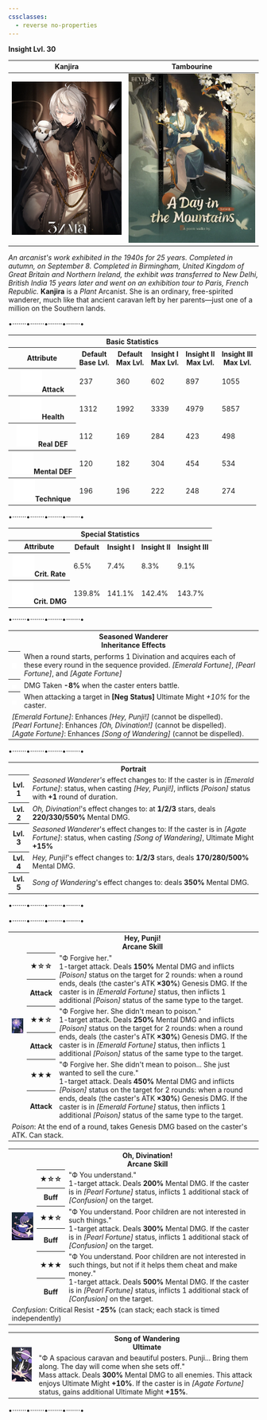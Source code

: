 ```yaml
---
cssclasses:
  - reverse no-properties
---
```

**Insight Lvl. 30**

| Kanjira | Tambourine |
| --- | --- |
| ![](../Images/Characters/Зима/Зима.webp) | ![](../Images/Characters/Зима/Зима_Garment2_Poster-1.webp) | 
*An arcanist's work exhibited in the 1940s for 25 years. Completed in autumn, on September 8. Completed in Birmingham, United Kingdom of Great Britain and Northern Ireland, the exhibit was transferred to New Delhi, British India 15 years later and went on an exhibition tour to Paris, French Republic.*
**Kanjira**  is a *Plant*  Arcanist. She is an ordinary, free-spirited wanderer, much like that ancient caravan left by her parents—just one of a million on the Southern lands. 

<div class="charts">
<div class="stats">
	<p class="divide">•·······•·······•·······•·······•</p>
	<table>
		<tr><th colspan="6">Basic Statistics</th></tr>
		<tr>
			<th>Attribute</th>
			<th>Default  <br><span>Base Lvl.</span></th>
			<th>Default  <br><span>Max Lvl.</span></th>
			<th>Insight I  <br><span>Max Lvl.</span></th>
			<th>Insight II  <br><span>Max Lvl.</span></th>
			<th>Insight III  <br><span>Max Lvl.</span></th>
		</tr>
		<tr>
			<th><img src="https://raw.githubusercontent.com/lunaria79/Jackalupes-Corner/refs/heads/main/03%20Reverse1999/Images/Attributes/Attack.svg">Attack</th>
			<td>237</td>
			<td>360</td>
			<td>602</td>
			<td>897</td>
      <td>1055</td>
		</tr>
		<tr>
			<th><img src="https://raw.githubusercontent.com/lunaria79/Jackalupes-Corner/refs/heads/main/03%20Reverse1999/Images/Attributes/Health.svg">Health</th>
			<td>1312</td>
			<td>1992</td>
			<td>3339</td>
			<td>4979</td>
      <td>5857</td>
		</tr>
		<tr>
			<th><img src="https://raw.githubusercontent.com/lunaria79/Jackalupes-Corner/refs/heads/main/03%20Reverse1999/Images/Attributes/Real%20DEF.svg">Real DEF</th>
			<td>112</td>
			<td>169</td>
			<td>284</td>
			<td>423</td>
      <td>498</td>
		</tr>
		<tr>
			<th><img src="https://raw.githubusercontent.com/lunaria79/Jackalupes-Corner/refs/heads/main/03%20Reverse1999/Images/Attributes/Mental%20DEF.svg">Mental DEF</th>
			<td>120</td>
			<td>182</td>
			<td>304</td>
			<td>454</td>
      <td>534</td>
		</tr>
		<tr>
			<th><img src="https://raw.githubusercontent.com/lunaria79/Jackalupes-Corner/refs/heads/main/03%20Reverse1999/Images/Attributes/Technique.svg">Technique</th>
			<td>196</td>
			<td>196</td>
			<td>222</td>
			<td>248</td>
      <td>274</td>
		</tr>
	</table>
	<p class="divide">•·······•·······•·······•·······•</p>
	<table>
		<tr><th colspan="5">Special Statistics</th></tr>
		<tr>
			<th>Attribute</th>
      <th>Default</th>
			<th>Insight I</th>
			<th>Insight II </th>
      <th>Insight III </th>
		</tr>
		<tr>
			<th><img src="https://raw.githubusercontent.com/lunaria79/Jackalupes-Corner/refs/heads/main/03%20Reverse1999/Images/Attributes/Crit%20Rate.svg">Crit. Rate</th>
			<td>6.5%</td>
			<td>7.4%</td>
			<td>8.3%</td>
      <td>9.1%</td>
		</tr>
		<tr>
			<th><img src="https://raw.githubusercontent.com/lunaria79/Jackalupes-Corner/refs/heads/main/03%20Reverse1999/Images/Attributes/Crit%20DMG.svg">Crit. DMG</th>
			<td>139.8%</td>
			<td>141.1%</td>
			<td>142.4%</td>
      <td>143.7%</td>
		</tr>
	</table>
	<p class="divide">•·······•·······•·······•·······•</p>
	<table>
	<tr><th colspan="2">Seasoned Wanderer <br><span>Inheritance Effects</span></th></tr>
	<tr>
		<th><img src="https://raw.githubusercontent.com/lunaria79/Jackalupes-Corner/refs/heads/main/03%20Reverse1999/Images/Afflatus/Insight.webp"></th>
		<td>When a round starts, performs 1 Divination and acquires each of these every round in the sequence provided. <i>[Emerald Fortune]</i>, <i>[Pearl Fortune]</i>, and <i>[Agate Fortune]</i> </td>
	</tr>
	<tr>
		<th><img src="https://raw.githubusercontent.com/lunaria79/Jackalupes-Corner/refs/heads/main/03%20Reverse1999/Images/Afflatus/Insight%202.webp"></th>
		<td>DMG Taken <b>-8%</b> when the caster enters battle.</td>
	</tr>
  <tr>
		<th><img src="https://raw.githubusercontent.com/lunaria79/Jackalupes-Corner/refs/heads/main/03%20Reverse1999/Images/Afflatus/Insight%203.webp"></th>
		<td>When attacking a target in <b>[Neg Status]</b> Ultimate Might <i>+10%</i> for the caster.  </td>
	</tr>
  <tr>
		<td colspan="2">
		<i>[Emerald Fortune]</i>: Enhances <i>[Hey, Punji!]</i> (cannot be dispelled).
		<br><i>[Pearl Fortune]</i>: Enhances <i>[Oh, Divination!]</i> (cannot be dispelled).
		<br><i>[Agate Fortune]</i>: Enhances <i>[Song of Wandering]</i> (cannot be dispelled).
		</td>
	</tr>
	</table>
		<p class="divide">•·······•·······•·······•·······•</p>
	<table>
	<tr><th colspan="2">Portrait</th></tr>
	<tr> <th>Lvl. 1</th> <td><i>Seasoned Wanderer's</i> effect changes to: If the caster is in <i>[Emerald Fortune]</i>: status, when casting <i>[Hey, Punji!]</i>, inflicts <i>[Poison]</i> status with <b>+1</b> round of duration.  </td> </tr>
	<tr> <th>Lvl. 2</th> <td><i>Oh, Divination!</i>'s effect changes to: at <b>1/2/3</b> stars, deals <b>220/330/550%</b> Mental DMG.  </td> </tr>
	<tr> <th>Lvl. 3</th> <td> <i> Seasoned Wanderer</i>'s effect changes to: If the caster is in <i>[Agate Fortune]</i>: status, when casting <i>[Song of Wandering]</i>, Ultimate Might <b>+15%</b> </td> </tr>
	<tr> <th>Lvl. 4</th> <td><i>Hey, Punji!</i>'s effect changes to: <b>1/2/3</b> stars, deals <b>170/280/500%</b> Mental DMG. </td> </tr>
	<tr> <th>Lvl. 5</th> <td><i>Song of Wandering</i>'s effect changes to: deals <b>350%</b> Mental DMG. </td> </tr>
	</table>
	<p class="divide">•·······•·······•·······•·······•</p>
</div>
<div class="attacks">
	<p class="divide">•·······•·······•·······•·······•</p>
	<table style="margin-bottom: 15px;">
		<tr><th rowspan="7"><img src="https://raw.githubusercontent.com/lunaria79/Jackalupes-Corner/refs/heads/main/03%20Reverse1999/Images/Characters/Kanjira/Kanjira_Skill_Card_1-1.webp"></th>
		<th colspan="3">Hey, Punji! <br> <span>Arcane Skill</span> </th>
		</tr>
		<tr>
			<th><b>★</b>☆☆</th>
			<td rowspan="2"> <span>"Ф Forgive her."</span>
			<br> 1-target attack. Deals <b>150%</b> Mental DMG and inflicts <i>[Poison]</i> status on the target for 2 rounds: when a round ends, deals (the caster's ATK <b>×30%</b>) Genesis DMG. If the caster is in <i>[Emerald Fortune]</i> status, then inflicts 1 additional <i>[Poison]</i> status of the same type to the target.  </td>
		</tr>
		<tr><th>Attack</th></tr>
		<tr>
			<th><b>★★</b>☆</th>
			<td rowspan="2"> <span> "Ф Forgive her. She didn't mean to poison."</span>
			<br> 1-target attack. Deals <b>250%</b> Mental DMG and inflicts <i>[Poison]</i> status on the target for 2 rounds: when a round ends, deals (the caster's ATK <b>×30%</b>) Genesis DMG. If the caster is in <i>[Emerald Fortune]</i> status, then inflicts 1 additional <i>[Poison]</i> status of the same type to the target.  </td>
		</tr>
		<tr><th>Attack</th></tr>
		<tr>
			<th><b>★★★</b></th>
			<td rowspan="2"> <span>"Ф Forgive her. She didn't mean to poison... She just wanted to sell the cure."</span>
			<br> 1-target attack. Deals <b>450%</b> Mental DMG and inflicts <i>[Poison]</i> status on the target for 2 rounds: when a round ends, deals (the caster's ATK <b>×30%</b>) Genesis DMG. If the caster is in <i>[Emerald Fortune]</i> status, then inflicts 1 additional <i>[Poison]</i> status of the same type to the target.  </td>
		</tr>
		<tr><th>Attack</th></tr>
		<tr><td colspan="3"> <i>Poison</i>: At the end of a round, takes Genesis DMG based on the caster's ATK. Can stack. </td></tr>
	</table>
	<table style="margin-bottom: 15px;">
		<tr><th rowspan="7"><img src="https://raw.githubusercontent.com/lunaria79/Jackalupes-Corner/refs/heads/main/03%20Reverse1999/Images/Characters/Kanjira/Kanjira_Skill_Card_2.webp"></th>
		<th colspan="3"> Oh, Divination! <br> <span>Arcane Skill</span> </th>
		</tr>
		<tr>
			<th><b>★</b>☆☆</th>
			<td rowspan="2"> <span> "Ф You understand." </span>
			<br> 1-target attack. Deals <b>200%</b> Mental DMG. If the caster is in <i>[Pearl Fortune]</i> status, inflicts 1 additional stack of <i>[Confusion]</i> on the target. </td>
		</tr>
		<tr><th>Buff</th></tr>
		<tr>
			<th><b>★★</b>☆</th>
			<td rowspan="2"> <span>"Ф You understand. Poor children are not interested in such things."</span>
			<br> 1-target attack. Deals <b>300%</b> Mental DMG. If the caster is in <i>[Pearl Fortune]</i> status, inflicts 1 additional stack of <i>[Confusion]</i> on the target. </td>
		</tr>
		<tr><th>Buff</th></tr>
		<tr>
			<th><b>★★★</b></th>
      <td rowspan="2"> <span> "Ф You understand. Poor children are not interested in such things, but not if it helps them cheat and make money." </span>
			<br> 1-target attack. Deals <b>500%</b> Mental DMG. If the caster is in <i>[Pearl Fortune]</i> status, inflicts 1 additional stack of <i>[Confusion]</i> on the target. </td>
		</tr>
		<tr><th>Buff</th></tr>
		<tr><td colspan="3"> <i>Confusion</i>: Critical Resist <b>-25%</b> (can stack; each stack is timed independently) </td></tr>
	</table>
	<table style="margin-bottom: 15px;">
		<tr><th rowspan="3"><img src="https://raw.githubusercontent.com/lunaria79/Jackalupes-Corner/refs/heads/main/03%20Reverse1999/Images/Characters/Kanjira/Kanjira_Ultimate_Card.webp"></th>
		<th colspan="2"> Song of Wandering <br> <span>Ultimate</span> </th>
		</tr>
		<tr>
			<td> <span> "Ф A spacious caravan and beautiful posters. Punji... Bring them along. The day will come when she sets off." </span>
			<br> Mass attack. Deals <b>300%</b> Mental DMG to all enemies. This attack enjoys Ultimate Might <b>+10%</b>. If the caster is in <i>[Agate Fortune]</i> status, gains additional Ultimate Might <b>+15%</b>.  </td>
		</tr>
	</table>
	<p class="divide">•·······•·······•·······•·······•</p>
</div>
</div>